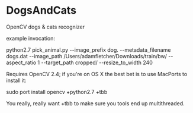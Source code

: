 DogsAndCats
===========

OpenCV dogs &amp; cats recognizer

example invocation:

python2.7 pick_animal.py --image_prefix dog. --metadata_filename dogs.dat --image_path /Users/adamfletcher/Downloads/train/bw/ --aspect_ratio 1 --target_path cropped/ --resize_to_width 240

Requires OpenCV 2.4; if you're on OS X the best bet is to use MacPorts to install it:

sudo port install opencv +python2.7 +tbb

You really, really want +tbb to make sure you tools end up multithreaded.
